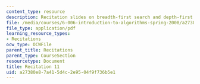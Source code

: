 ```yaml
---
content_type: resource
description: Recitation slides on breadth-first search and depth-first search.
file: /media/courses/6-006-introduction-to-algorithms-spring-2008/a27380e87a415d4c2e9504f9f736b5e1_recitation11.pdf
file_type: application/pdf
learning_resource_types:
- Recitations
ocw_type: OCWFile
parent_title: Recitations
parent_type: CourseSection
resourcetype: Document
title: Recitation 11
uid: a27380e8-7a41-5d4c-2e95-04f9f736b5e1
---
```

